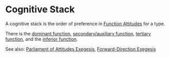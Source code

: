 # Cognitive Stack

A cognitive stack is the order of preference in [Function Attitudes](../) for a type.&#x20;

There is the [dominant function](dominant-function.md), [secondary/auxiliary function](secondary-function/), [tertiary function](tertiary-function/), and the [inferior function](inferior-function.md).&#x20;

See also: [Parliament of Attitudes Exegesis](../../../exegeses-and-hypotheses/parliament-of-attitudes.md), [Forward-Direction Exegesis](../../../exegeses-and-hypotheses/forward-direction.md)
